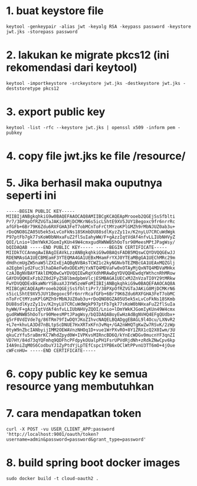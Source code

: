 # 1. buat keystore file

`keytool -genkeypair -alias jwt -keyalg RSA -keypass password -keystore jwt.jks -storepass password`

# 2. lakukan ke migrate pkcs12 (ini rekomendasi dari keytool)

`keytool -importkeystore -srckeystore jwt.jks -destkeystore jwt.jks -deststoretype pkcs12`

# 3. export public key

`keytool -list -rfc --keystore jwt.jks | openssl x509 -inform pem -pubkey`

# 4. copy file jwt.jks ke file /resource/

# 5. Jika berhasil maka ouputnya seperti ini

`-----BEGIN PUBLIC KEY-----
 MIIBIjANBgkqhkiG9w0BAQEFAAOCAQ8AMIIBCgKCAQEApMrooeb2QGEjSsSfblti
 Pr7/38PXpOfRZVGTaJAKiG0MjDCMKrN6s5icLShtE9XV5JUY1Begoxc9fr6nrrRc
 afGFb+6Br79K6Zdu6RXFGHA3FeT7obMCnToFrCtMYzoKPlGMZh9rMbNJUZ0ab3u+
 rDoQNO8GZA05U5ek5xLvCoFkNs18SKmbDU88sdlKyzZy11v/K2nyLU7CRCuWdWgk
 P97ptFb7gk77sKoW0bNHxaFuZ2flSuIahyWW/F+gAzzIqtVdAf4nfvLLIUbNHVyZ
 QOI/Lnio+lDmYWkKJGomIyKUn49W4cmxgudRWNWB5hOoTsr90MeesMPtJPagWsy/
 bQIDAQAB
 -----END PUBLIC KEY-----
 -----BEGIN CERTIFICATE-----
 MIIDkTCCAnmgAwIBAgIEAVkLzzANBgkqhkiG9w0BAQsFADB5MQswCQYDVQQGEwJJ
 RDENMAsGA1UECBMEamF3YTEQMA4GA1UEBxMHamFrYXJ0YTEaMBgGA1UEChMRc29m
 dHdhcmUgZW5naW5lZXIxEjAQBgNVBAsTCWZ1c2kyNGNvbTEZMBcGA1UEAxMQZGlj
 a2Egbmlyd2Fuc3lhaDAeFw0xODExMjYxNTQ4MDVaFw0xOTAyMjQxNTQ4MDVaMHkx
 CzAJBgNVBAYTAklEMQ0wCwYDVQQIEwRqYXdhMRAwDgYDVQQHEwdqYWthcnRhMRow
 GAYDVQQKExFzb2Z0d2FyZSBlbmdpbmVlcjESMBAGA1UECxMJZnVzaTI0Y29tMRkw
 FwYDVQQDExBkaWNrYSBuaXJ3YW5zeWFoMIIBIjANBgkqhkiG9w0BAQEFAAOCAQ8A
 MIIBCgKCAQEApMrooeb2QGEjSsSfbltiPr7/38PXpOfRZVGTaJAKiG0MjDCMKrN6
 s5icLShtE9XV5JUY1Begoxc9fr6nrrRcafGFb+6Br79K6Zdu6RXFGHA3FeT7obMC
 nToFrCtMYzoKPlGMZh9rMbNJUZ0ab3u+rDoQNO8GZA05U5ek5xLvCoFkNs18SKmb
 DU88sdlKyzZy11v/K2nyLU7CRCuWdWgkP97ptFb7gk77sKoW0bNHxaFuZ2flSuIa
 hyWW/F+gAzzIqtVdAf4nfvLLIUbNHVyZQOI/Lnio+lDmYWkKJGomIyKUn49W4cmx
 gudRWNWB5hOoTsr90MeesMPtJPagWsy/bQIDAQABoyEwHzAdBgNVHQ4EFgQUdbx+
 g5rF0VdIVde7g/86TRm79fIwDQYJKoZIhvcNAQELBQADggEBAGL9l4Ocu/LXNvR2
 +L7e+khvLA3Dd7nBLtpScDNUE7HxXRTxKFn3vMq+/GA2nWHQTgKwZw7RSvK/2zWp
 0tyW9nZbcIANbyijIMM2OEWAVnzNHOq1D+vue1WrPXvRO+8Y1ZRX1cQ2X0Iwm/3U
 qkuCzYfu5raBmrKC7WhdZpyd0W+IVPKvsMIRncBD6Q/kYnEcWDGv0mucnYF3qnZI
 VD7HY/84d73qYQFmhq9QDFhcPFdpykOUalpPH1FsrUPVdRjdNh+zRdkZNwCpv6kp
 I4A9niZqM0S6CodbuYJ1ZyPtdYjLpTEfCspc1YPB6xOClWtPPvnU3TT6mO+4jOue
 cWFcnHU=
 -----END CERTIFICATE-----
`

# 6. copy public key ke semua resource yang membutuhkan

# 7. cara mendapatkan token

`curl -X POST -vu USER_CLIENT_APP:password 'http://localhost:9001/oauth/token?username=admin&password=password&grant_type=password'`

# 8. build spring boot docker images

`sudo docker build -t cloud-oauth2 .`
